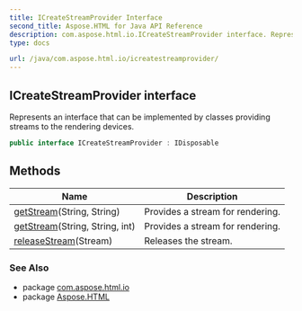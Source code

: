 ```yaml
---
title: ICreateStreamProvider Interface
second_title: Aspose.HTML for Java API Reference
description: com.aspose.html.io.ICreateStreamProvider interface. Represents an interface that can be implemented by classes providing streams to the rendering devices
type: docs

url: /java/com.aspose.html.io/icreatestreamprovider/
---
```

## ICreateStreamProvider interface

Represents an interface that can be implemented by classes providing streams to the rendering devices.

```java
public interface ICreateStreamProvider : IDisposable
```

## Methods

| Name | Description |
| --- | --- |
| [getStream](../../com.aspose.html.io/icreatestreamprovider/getstream/#getstream)(String, String) | Provides a stream for rendering. |
| [getStream](../../com.aspose.html.io/icreatestreamprovider/getstream/#getstream_1)(String, String, int) | Provides a stream for rendering. |
| [releaseStream](../../com.aspose.html.io/icreatestreamprovider/releasestream/)(Stream) | Releases the stream. |

### See Also

* package [com.aspose.html.io](../../com.aspose.html.io/)
* package [Aspose.HTML](../../)
